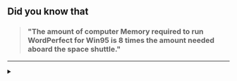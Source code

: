 ## Did you know that

<h3>
  <blockquote>
<!--START_SECTION:debris-->                                                                                                                                                                                                                                                                                                                                                           
"The amount of computer Memory required to run WordPerfect for Win95 is 8 times the amount needed aboard the space shuttle."
<!--END_SECTION:debris-->
  </blockquote>
</h3>

-----

<details>
  <summary></summary>

<img src="https://github-readme-stats.vercel.app/api?show_icons=true&hide=issues&username=ekickx"> <img src="https://github-readme-stats.vercel.app/api/top-langs/?layout=compact&username=ekickx">

</details>
